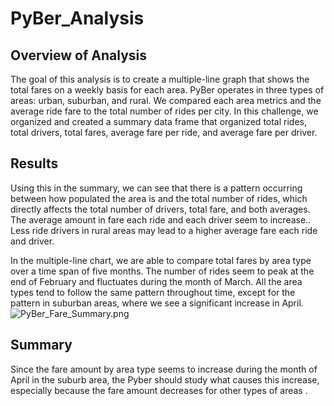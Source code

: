 # PyBer_Analysis

## Overview of Analysis
The goal of this analysis is to create a multiple-line graph that shows the total fares on a weekly  basis for each area. PyBer operates in three types of areas: urban, suburban, and rural. We compared each area  metrics and the average ride fare to the total number of rides per city. In  this challenge, we organized  and created a summary data frame that organized total rides, total drivers, total fares, average fare per ride, and average fare per driver.

## Results
Using this in the summary, we can see that there is a pattern occurring  between how populated the area is and the total number of rides, which directly affects the total number of drivers, total fare, and both averages. The average amount in fare each  ride and each driver seem to increase.. Less ride drivers in rural areas may lead to a higher average fare each ride and driver.

In the multiple-line chart, we are able to compare total fares by area type over a time span  of five months. The number of rides seem to peak at the end of February and fluctuates during the month of March. All the area types tend to follow the same pattern throughout time, except for the pattern  in suburban areas, where we see a significant increase in April. 
![PyBer_Fare_Summary.png
](https://github.com/MasterAnalysis/PyBer_Analysis/blob/main/Analysis/PyBer_Fare_Summary.png)

## Summary
Since the fare amount by area type seems to increase during the month of April in the suburb area, the Pyber should study what causes this increase, especially because the fare amount decreases for other types of areas . 
